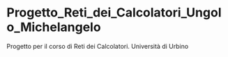 # Progetto_Reti_dei_Calcolatori_Ungolo_Michelangelo
 Progetto per il corso di Reti dei Calcolatori. Università di Urbino
